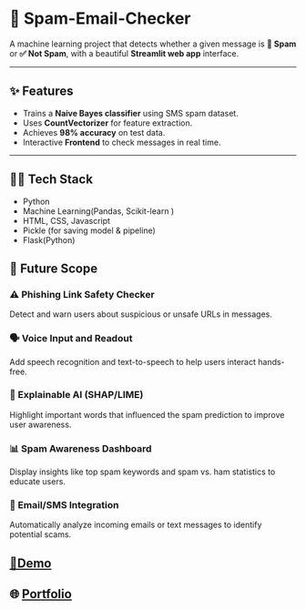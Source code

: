 # 📧 Spam-Email-Checker

A machine learning project that detects whether a given message is **🚨 Spam** or **✅ Not Spam**, with a beautiful **Streamlit web app** interface.  

--- 

## ✨ Features
- Trains a **Naive Bayes classifier** using SMS spam dataset.   
- Uses **CountVectorizer** for feature extraction.  
- Achieves **98% accuracy** on test data.  
- Interactive **Frontend** to check messages in real time.  

---

## 🧑‍💻 Tech Stack
- Python  
- Machine Learning(Pandas, Scikit-learn ) 
- HTML, CSS, Javascript
- Pickle (for saving model & pipeline)
- Flask(Python)

## 🔮 Future Scope

### ⚠️ Phishing Link Safety Checker
Detect and warn users about suspicious or unsafe URLs in messages.

### 🗣️ Voice Input and Readout
Add speech recognition and text-to-speech to help users interact hands-free.

### 🧠 Explainable AI (SHAP/LIME)
Highlight important words that influenced the spam prediction to improve user awareness.

### 📊 Spam Awareness Dashboard
Display insights like top spam keywords and spam vs. ham statistics to educate users.

### 📧 Email/SMS Integration
Automatically analyze incoming emails or text messages to identify potential scams.

## [🚀Demo](https://spam-classifier-souptik.netlify.app/)


## 🌐 [Portfolio](https://souptik-roy-portfolio.netlify.app/)


